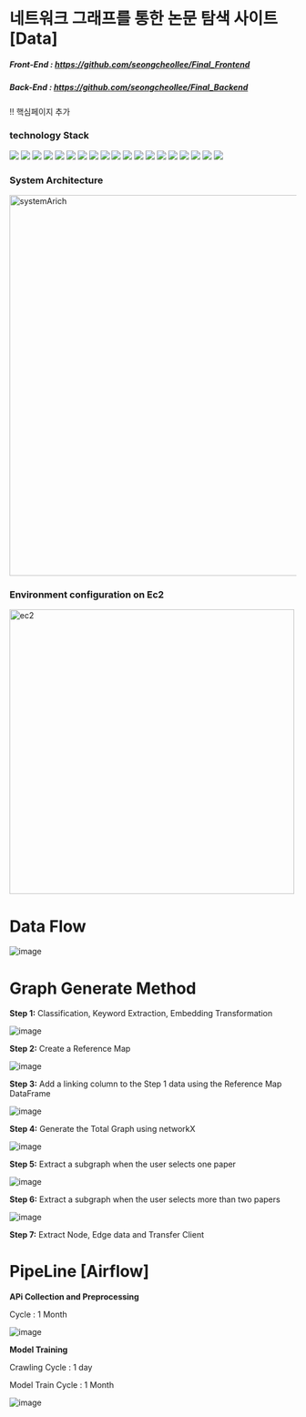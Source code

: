 # 네트워크 그래프를 통한 논문 탐색 사이트 [Data]

##### Front-End : https://github.com/seongcheollee/Final_Frontend 
##### Back-End : https://github.com/seongcheollee/Final_Backend
  
!! 핵심페이지 추가


### technology Stack
<div>
<img src="https://img.shields.io/badge/Python-3776AB?style=for-the-badge&logo=Python&logoColor=white">
<img src="https://img.shields.io/badge/FastAPI-009688?style=for-the-badge&logo=FastAPI&logoColor=white">  
<img src="https://img.shields.io/badge/pytorch-EE4C2C?style=for-the-badge&logo=pytorch&logoColor=white">
<img src="https://img.shields.io/badge/selenium-43B02A?style=for-the-badge&logo=selenium&logoColor=white">  

<img src="https://img.shields.io/badge/OpenJDK-437291?style=for-the-badge&logo=OepnJDK&logoColor=white">
<img src="https://img.shields.io/badge/React-61DAFB?style=for-the-badge&logo=React&logoColor=white">  
<img src="https://img.shields.io/badge/D3.js-F9A03C?style=for-the-badge&logo=D3.js&logoColor=white">  
<img src="https://img.shields.io/badge/Spring boot-6DB33F?style=for-the-badge&logo=Spring boot&logoColor=white">
<img src="https://img.shields.io/badge/Redis-DC382D?style=for-the-badge&logo=Redis&logoColor=white">


<img src="https://img.shields.io/badge/KciAPI-3B00B9?style=for-the-badge&logo=KciAPI&logoColor=white">
<img src="https://img.shields.io/badge/Elasticsearch-35BDB2?style=for-the-badge&logo=Elasticsearch&logoColor=white">
<img src="https://img.shields.io/badge/Kibana-005571?style=for-the-badge&logo=Kibana&logoColor=white">

<img src="https://img.shields.io/badge/amazonec2-FF9900?style=for-the-badge&logo=amazonec2&logoColor=white">
<img src="https://img.shields.io/badge/Ubuntu-E95420?style=for-the-badge&logo=Ubuntu&logoColor=white">  
<img src="https://img.shields.io/badge/apachehadoop-66CCFF?style=for-the-badge&logo=apachehadoop&logoColor=white">
<img src="https://img.shields.io/badge/Zookeeper-E95420?style=for-the-badge&logo=Zookeeper&logoColor=white">  
<img src="https://img.shields.io/badge/apachespark-E25A1C?style=for-the-badge&logo=apachespark&logoColor=white">
<img src="https://img.shields.io/badge/MongoDB-47A248?style=for-the-badge&logo=MongoDB&logoColor=white">
<img src="https://img.shields.io/badge/apacheairflow-017CEE?style=for-the-badge&logo=apacheairflow&logoColor=white">

</div>

### System Architecture
<img width="669" alt="systemArich" src="https://github.com/seongcheollee/EGG_Data/assets/59824783/99f3a64a-bfbf-4f5b-827f-cbb8905c4431">

### Environment configuration on Ec2

<div>
<img width="500" alt="ec2" src="https://github.com/seongcheollee/EGG_Data/assets/59824783/e95dc848-d2c0-416d-b666-e3aee32c8738">
</div>

# Data Flow

![image](https://github.com/seongcheollee/EGG_Data/assets/59824783/8a6ad6f1-cb8f-4c76-a4b2-0ba6f3a1717d)

# Graph Generate Method
**Step 1:** Classification, Keyword Extraction, Embedding Transformation 

![image](https://github.com/seongcheollee/EGG_Data/assets/59824783/297b0349-e2ff-4f6c-b65a-ec264a4a933f)

**Step 2:** Create a Reference Map 

![image](https://github.com/seongcheollee/EGG_Data/assets/59824783/dfc6eb32-f767-4c4e-867e-d4833731aee4)

**Step 3:** Add a linking column to the Step 1 data using the Reference Map DataFrame 

![image](https://github.com/seongcheollee/EGG_Data/assets/59824783/0a1accd7-6bea-4c71-b4f9-f3274cabf202)

**Step 4:** Generate the Total Graph using networkX 

![image](https://github.com/seongcheollee/EGG_Data/assets/59824783/7939c414-3ef0-4001-b72a-dbac7b3edb51)

**Step 5:** Extract a subgraph when the user selects one paper 

![image](https://github.com/seongcheollee/EGG_Data/assets/59824783/7df8c8f8-a13f-4a16-83be-987428b6ed55)

**Step 6:** Extract a subgraph when the user selects more than two papers 

![image](https://github.com/seongcheollee/EGG_Data/assets/59824783/3eaab726-32d8-461f-9b2c-c88566ffb6b4)

**Step 7:** Extract Node, Edge data and Transfer Client 



# PipeLine [Airflow]

**APi Collection and Preprocessing**

Cycle : 1 Month

![image](https://github.com/seongcheollee/EGG_Data/assets/59824783/a80d90fb-2d7a-4920-b83e-b553602c6a9f)


**Model Training**

Crawling Cycle : 1 day

Model Train Cycle : 1 Month

![image](https://github.com/seongcheollee/EGG_Data/assets/59824783/a9537180-b761-4531-8869-30172e6d0d2f)

